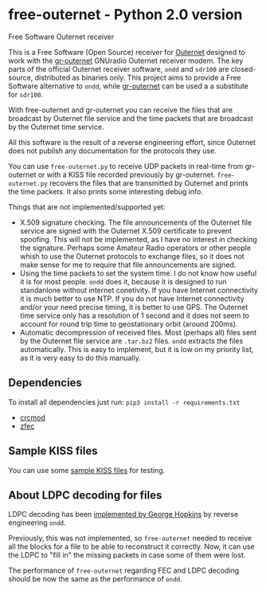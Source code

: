 # free-outernet - Python 2.0 version
Free Software Outernet receiver

This is a Free Software (Open Source) receiver for
[Outernet](http://outernet.is/) designed to work with the
[gr-outernet](https://github.com/daniestevez/gr-outernet) GNUradio Outernet
receiver modem. The key parts of the official Outernet receiver software, `ondd`
and `sdr100` are closed-source, distributed as binaries only. This project aims
to provide a Free Software alternative to `ondd`, while
[gr-outernet](https://github.com/daniestevez/gr-outernet) can be used a a
substitute for `sdr100`.

With free-outernet and gr-outernet you can receive the files that are broadcast
by Outernet file service and the time packets that are broadcast by the Outernet
time service.

All this software is the result of a reverse engineering effort, since Outernet
does not publish any documentation for the protocols they use.

You can use `free-outernet.py` to receive UDP packets in real-time from
gr-outernet or with a KISS file recorded previously by
gr-outernet. `free-outernet.py` recovers the files that are transmitted by
Outernet and prints the time packets. It also prints some interesting debug info.


Things that are not implemented/supported yet:

 * X.509 signature checking. The file announcements of the Outernet file service
   are signed with the Outernet X.509 certificate to prevent spoofing. This will
   not be implemented, as I have no interest in checking the signature. Perhaps
   some Amateur Radio operators or other people whish to use the Outernet
   protocols to exchange files, so it does not make sense for me to require
   that file announcements are signed.
 * Using the time packets to set the system time. I do not know how useful it
   is for most people. `ondd` does it, because it is designed to run standanlone
   without internet conetivity. If you have Internet connectivity it is much
   better to use NTP. If you do not have Internet connectivity and/or your need
   precise timing, it is better to use GPS. The Outernet time service only has a
   resolution of 1 second and it does not seem to account for round trip time to
   geostationary orbit (around 200ms).
 * Automatic decompression of received files. Most (perhaps all) files sent by
   the Outernet file service are `.tar.bz2` files. `ondd` extracts the files
   automatically. This is easy to implement, but it is low on my priority list,
   as it is very easy to do this manually.

## Dependencies

To install all dependencies just run: `pip3 install -r requirements.txt`

 * [crcmod](https://pypi.python.org/pypi/crcmod)
 * [zfec](https://pypi.python.org/pypi/zfec)

## Sample KISS files

You can use some [sample KISS files](https://drive.google.com/open?id=0B2pPGQkeEAfdbXFZNThCb1BLMzg) for testing.

## About LDPC decoding for files

LDPC decoding has been [implemented by George
Hopkins](https://github.com/daniestevez/free-outernet/pull/4) by reverse
engineering `ondd`.

Previously, this was not implemented, so `free-outernet` needed to receive all
the blocks for a file to be able to reconstruct it correctly. Now, it can use
the LDPC to "fill in" the missing packets in case some of them were lost.

The performance of `free-outernet` regarding FEC and LDPC decoding should
be now the same as the performance of `ondd`.
